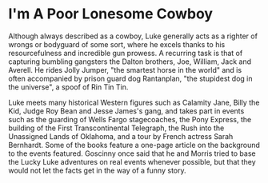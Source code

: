 # I'm A Poor Lonesome Cowboy

Although always described as a cowboy, Luke generally acts as a righter of wrongs or bodyguard of some sort, where he excels thanks to his resourcefulness and incredible gun prowess. A recurring task is that of capturing bumbling gangsters the Dalton brothers, Joe, William, Jack and Averell. He rides Jolly Jumper, "the smartest horse in the world" and is often accompanied by prison guard dog Rantanplan, "the stupidest dog in the universe", a spoof of Rin Tin Tin.

Luke meets many historical Western figures such as Calamity Jane, Billy the Kid, Judge Roy Bean and Jesse James's gang, and takes part in events such as the guarding of Wells Fargo stagecoaches, the Pony Express, the building of the First Transcontinental Telegraph, the Rush into the Unassigned Lands of Oklahoma, and a tour by French actress Sarah Bernhardt. Some of the books feature a one-page article on the background to the events featured. Goscinny once said that he and Morris tried to base the Lucky Luke adventures on real events whenever possible, but that they would not let the facts get in the way of a funny story.
